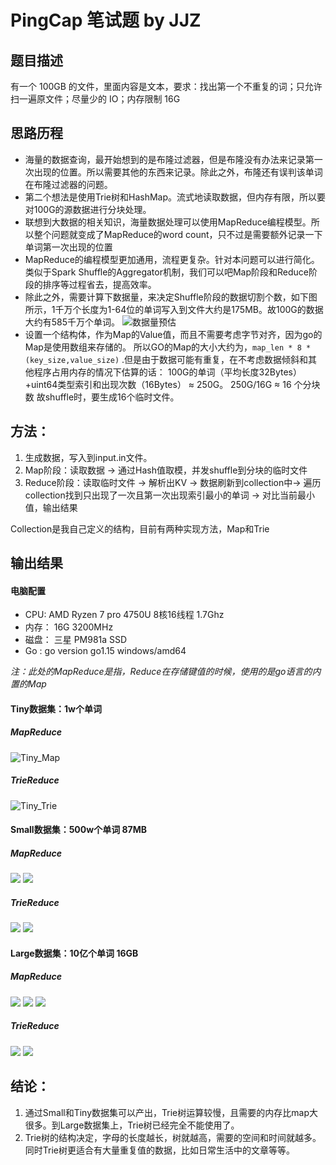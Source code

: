 # PingCap 笔试题 by JJZ
## 题目描述
有一个 100GB 的文件，里面内容是文本，要求：找出第一个不重复的词；只允许扫一遍原文件；尽量少的 IO；内存限制 16G

## 思路历程

- 海量的数据查询，最开始想到的是布隆过滤器，但是布隆没有办法来记录第一次出现的位置。所以需要其他的东西来记录。除此之外，布隆还有误判该单词在布隆过滤器的问题。
- 第二个想法是使用Trie树和HashMap。流式地读取数据，但内存有限，所以要对100G的源数据进行分块处理。
- 联想到大数据的相关知识，海量数据处理可以使用MapReduce编程模型。所以整个问题就变成了MapReduce的word count，只不过是需要额外记录一下单词第一次出现的位置
- MapReduce的编程模型更加通用，流程更复杂。针对本问题可以进行简化。类似于Spark Shuffle的Aggregator机制，我们可以吧Map阶段和Reduce阶段的排序等过程省去，提高效率。
- 除此之外，需要计算下数据量，来决定Shuffle阶段的数据切割个数，如下图所示，1千万个长度为1-64位的单词写入到文件大约是175MB。故100G的数据大约有585千万个单词。
  ![数据量预估](Image/数据量预估.png)
- 设置一个结构体，作为Map的Value值，而且不需要考虑字节对齐，因为go的Map是使用数组来存储的。 所以GO的Map的大小大约为，`map_len * 8 * (key_size,value_size)` .但是由于数据可能有重复，在不考虑数据倾斜和其他程序占用内存的情况下估算的话：
  100G的单词（平均长度32Bytes）+uint64类型索引和出现次数（16Bytes） ≈ 250G。
  250G/16G  ≈ 16 个分块数
  故shuffle时，要生成16个临时文件。


## 方法：
1. 生成数据，写入到input.in文件。
2. Map阶段：读取数据 -> 通过Hash值取模，并发shuffle到分块的临时文件
3. Reduce阶段：读取临时文件 -> 解析出KV -> 数据刷新到collection中-> 遍历collection找到只出现了一次且第一次出现索引最小的单词 -> 对比当前最小值，输出结果

Collection是我自己定义的结构，目前有两种实现方法，Map和Trie

## 输出结果
#### 电脑配置
- CPU: AMD Ryzen 7 pro 4750U 8核16线程 1.7Ghz
- 内存： 16G 3200MHz
- 磁盘： 三星 PM981a SSD
- Go : go version go1.15 windows/amd64

*注：此处的MapReduce是指，Reduce在存储键值的时候，使用的是go语言的内置的Map*

#### Tiny数据集：1w个单词
##### MapReduce
![Tiny_Map](Image/Tiny_Map.png)
##### TrieReduce
![Tiny_Trie](Image/Tiny_Trie.png)
#### Small数据集：500w个单词  87MB
##### MapReduce
![](Image/Small_Map.png)
![](Image/Small_Map_Heap.png)
##### TrieReduce
![](Image/Small_Trie.png)
![](Image/Small_Trie_Heap.png)
#### Large数据集：10亿个单词  16GB
##### MapReduce
![](Image/Large_Map.png)
![](Image/Large_Map_Heap.png)
![](Image/Large_Map_ALL.png)

##### TrieReduce
![](Image/Large_Trie_res.png)
![](Image/Large_Trie.png)

## 结论：
1. 通过Small和Tiny数据集可以产出，Trie树运算较慢，且需要的内存比map大很多。到Large数据集上，Trie树已经完全不能使用了。
2. Trie树的结构决定，字母的长度越长，树就越高，需要的空间和时间就越多。同时Trie树更适合有大量重复值的数据，比如日常生活中的文章等等。
